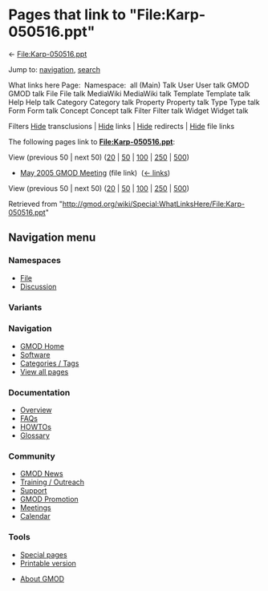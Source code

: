 <div id="mw-page-base" class="noprint">

</div>

<div id="mw-head-base" class="noprint">

</div>

<div id="content" class="mw-body" role="main">

<span id="top"></span>

<div id="mw-js-message" style="display:none;">

</div>



# <span dir="auto">Pages that link to "File:Karp-050516.ppt"</span>

<div id="bodyContent">

<div id="contentSub">

←
[File:Karp-050516.ppt](/wiki/File:Karp-050516.ppt "File:Karp-050516.ppt")

</div>

<div id="jump-to-nav" class="mw-jump">

Jump to: [navigation](#mw-navigation), [search](#p-search)

</div>

<div id="mw-content-text">

What links here Page:  Namespace:  all (Main) Talk User User talk GMOD
GMOD talk File File talk MediaWiki MediaWiki talk Template Template talk
Help Help talk Category Category talk Property Property talk Type Type
talk Form Form talk Concept Concept talk Filter Filter talk Widget
Widget talk

Filters
[Hide](/mediawiki/index.php?title=Special:WhatLinksHere/File:Karp-050516.ppt&hidetrans=1 "Special:WhatLinksHere/File:Karp-050516.ppt")
transclusions \|
[Hide](/mediawiki/index.php?title=Special:WhatLinksHere/File:Karp-050516.ppt&hidelinks=1 "Special:WhatLinksHere/File:Karp-050516.ppt")
links \|
[Hide](/mediawiki/index.php?title=Special:WhatLinksHere/File:Karp-050516.ppt&hideredirs=1 "Special:WhatLinksHere/File:Karp-050516.ppt")
redirects \|
[Hide](/mediawiki/index.php?title=Special:WhatLinksHere/File:Karp-050516.ppt&hideimages=1 "Special:WhatLinksHere/File:Karp-050516.ppt")
file links

The following pages link to
**[File:Karp-050516.ppt](/wiki/File:Karp-050516.ppt "File:Karp-050516.ppt")**:

View (previous 50 \| next 50)
([20](/mediawiki/index.php?title=Special:WhatLinksHere/File:Karp-050516.ppt&limit=20 "Special:WhatLinksHere/File:Karp-050516.ppt")
\|
[50](/mediawiki/index.php?title=Special:WhatLinksHere/File:Karp-050516.ppt&limit=50 "Special:WhatLinksHere/File:Karp-050516.ppt")
\|
[100](/mediawiki/index.php?title=Special:WhatLinksHere/File:Karp-050516.ppt&limit=100 "Special:WhatLinksHere/File:Karp-050516.ppt")
\|
[250](/mediawiki/index.php?title=Special:WhatLinksHere/File:Karp-050516.ppt&limit=250 "Special:WhatLinksHere/File:Karp-050516.ppt")
\|
[500](/mediawiki/index.php?title=Special:WhatLinksHere/File:Karp-050516.ppt&limit=500 "Special:WhatLinksHere/File:Karp-050516.ppt"))

- [May 2005 GMOD
  Meeting](/wiki/May_2005_GMOD_Meeting "May 2005 GMOD Meeting") (file
  link) ‎ <span class="mw-whatlinkshere-tools">([←
  links](/mediawiki/index.php?title=Special:WhatLinksHere&target=May+2005+GMOD+Meeting "Special:WhatLinksHere"))</span>

View (previous 50 \| next 50)
([20](/mediawiki/index.php?title=Special:WhatLinksHere/File:Karp-050516.ppt&limit=20 "Special:WhatLinksHere/File:Karp-050516.ppt")
\|
[50](/mediawiki/index.php?title=Special:WhatLinksHere/File:Karp-050516.ppt&limit=50 "Special:WhatLinksHere/File:Karp-050516.ppt")
\|
[100](/mediawiki/index.php?title=Special:WhatLinksHere/File:Karp-050516.ppt&limit=100 "Special:WhatLinksHere/File:Karp-050516.ppt")
\|
[250](/mediawiki/index.php?title=Special:WhatLinksHere/File:Karp-050516.ppt&limit=250 "Special:WhatLinksHere/File:Karp-050516.ppt")
\|
[500](/mediawiki/index.php?title=Special:WhatLinksHere/File:Karp-050516.ppt&limit=500 "Special:WhatLinksHere/File:Karp-050516.ppt"))

</div>

<div class="printfooter">

Retrieved from
"<http://gmod.org/wiki/Special:WhatLinksHere/File:Karp-050516.ppt>"

</div>

<div id="catlinks" class="catlinks catlinks-allhidden">

</div>

<div class="visualClear">

</div>

</div>

</div>

<div id="mw-navigation">

## Navigation menu

<div id="mw-head">



<div id="left-navigation">

<div id="p-namespaces" class="vectorTabs" role="navigation"
aria-labelledby="p-namespaces-label">

### Namespaces

- <span id="ca-nstab-image"><a href="/wiki/File:Karp-050516.ppt" accesskey="c"
  title="View the file page [c]">File</a></span>
- <span id="ca-talk"><a
  href="/mediawiki/index.php?title=File_talk:Karp-050516.ppt&amp;action=edit&amp;redlink=1"
  accesskey="t"
  title="Discussion about the content page [t]">Discussion</a></span>

</div>

<div id="p-variants" class="vectorMenu emptyPortlet" role="navigation"
aria-labelledby="p-variants-label">

### 

### Variants[](#)

<div class="menu">

</div>

</div>

</div>





</div>

</div>

</div>

<div id="mw-panel">

<div id="p-logo" role="banner">

<a href="/wiki/Main_Page"
style="background-image: url(http://gmod.org/images/GMOD-cogs.png);"
title="Visit the main page"></a>

</div>

<div id="p-Navigation" class="portal" role="navigation"
aria-labelledby="p-Navigation-label">

### Navigation

<div class="body">

- <span id="n-GMOD-Home">[GMOD Home](/wiki/Main_Page)</span>
- <span id="n-Software">[Software](/wiki/GMOD_Components)</span>
- <span id="n-Categories-.2F-Tags">[Categories /
  Tags](/wiki/Categories)</span>
- <span id="n-View-all-pages">[View all
  pages](/wiki/Special:AllPages)</span>

</div>

</div>

<div id="p-Documentation" class="portal" role="navigation"
aria-labelledby="p-Documentation-label">

### Documentation

<div class="body">

- <span id="n-Overview">[Overview](/wiki/Overview)</span>
- <span id="n-FAQs">[FAQs](/wiki/Category:FAQ)</span>
- <span id="n-HOWTOs">[HOWTOs](/wiki/Category:HOWTO)</span>
- <span id="n-Glossary">[Glossary](/wiki/Glossary)</span>

</div>

</div>

<div id="p-Community" class="portal" role="navigation"
aria-labelledby="p-Community-label">

### Community

<div class="body">

- <span id="n-GMOD-News">[GMOD News](/wiki/GMOD_News)</span>
- <span id="n-Training-.2F-Outreach">[Training /
  Outreach](/wiki/Training_and_Outreach)</span>
- <span id="n-Support">[Support](/wiki/Support)</span>
- <span id="n-GMOD-Promotion">[GMOD
  Promotion](/wiki/GMOD_Promotion)</span>
- <span id="n-Meetings">[Meetings](/wiki/Meetings)</span>
- <span id="n-Calendar">[Calendar](/wiki/Calendar)</span>

</div>

</div>

<div id="p-tb" class="portal" role="navigation"
aria-labelledby="p-tb-label">

### Tools

<div class="body">

- <span id="t-specialpages"><a href="/wiki/Special:SpecialPages" accesskey="q"
  title="A list of all special pages [q]">Special pages</a></span>
- <span id="t-print"><a
  href="/mediawiki/index.php?title=Special:WhatLinksHere/File:Karp-050516.ppt&amp;printable=yes"
  rel="alternate" accesskey="p"
  title="Printable version of this page [p]">Printable version</a></span>

</div>

</div>

</div>

</div>

<div id="footer" role="contentinfo">

- <span id="footer-places-about">[About
  GMOD](/wiki/GMOD:About "GMOD:About")</span>

<!-- -->






</div>
